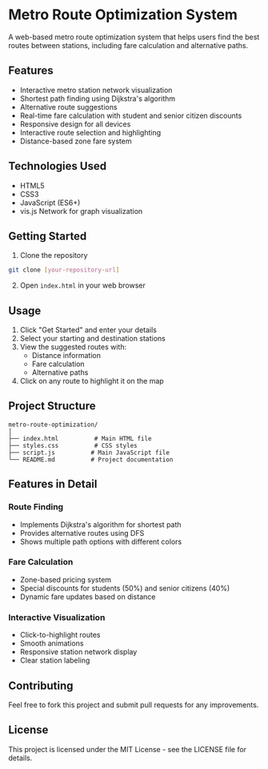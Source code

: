 # Metro Route Optimization System

A web-based metro route optimization system that helps users find the best routes between stations, including fare calculation and alternative paths.

## Features

- Interactive metro station network visualization
- Shortest path finding using Dijkstra's algorithm
- Alternative route suggestions
- Real-time fare calculation with student and senior citizen discounts
- Responsive design for all devices
- Interactive route selection and highlighting
- Distance-based zone fare system

## Technologies Used

- HTML5
- CSS3
- JavaScript (ES6+)
- vis.js Network for graph visualization

## Getting Started

1. Clone the repository

```bash
git clone [your-repository-url]
```

2. Open `index.html` in your web browser

## Usage

1. Click "Get Started" and enter your details
2. Select your starting and destination stations
3. View the suggested routes with:
   - Distance information
   - Fare calculation
   - Alternative paths
4. Click on any route to highlight it on the map

## Project Structure

```
metro-route-optimization/
│
├── index.html          # Main HTML file
├── styles.css          # CSS styles
├── script.js          # Main JavaScript file
└── README.md          # Project documentation
```

## Features in Detail

### Route Finding

- Implements Dijkstra's algorithm for shortest path
- Provides alternative routes using DFS
- Shows multiple path options with different colors

### Fare Calculation

- Zone-based pricing system
- Special discounts for students (50%) and senior citizens (40%)
- Dynamic fare updates based on distance

### Interactive Visualization

- Click-to-highlight routes
- Smooth animations
- Responsive station network display
- Clear station labeling

## Contributing

Feel free to fork this project and submit pull requests for any improvements.

## License

This project is licensed under the MIT License - see the LICENSE file for details.
